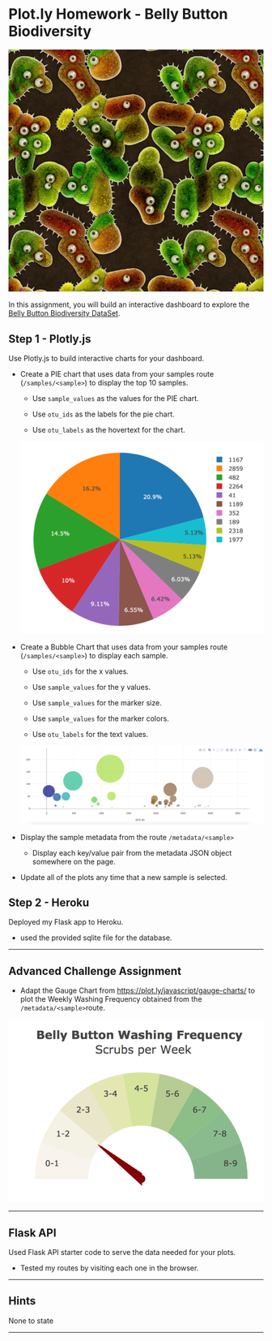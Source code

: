 # Plot.ly Homework - Belly Button Biodiversity

![Bacteria by filterforge.com](Images/bacteria_by_filterforgedotcom.jpg)

In this assignment, you will build an interactive dashboard to explore the [Belly Button Biodiversity DataSet](http://robdunnlab.com/projects/belly-button-biodiversity/).


## Step 1 - Plotly.js

Use Plotly.js to build interactive charts for your dashboard.

* Create a PIE chart that uses data from your samples route (`/samples/<sample>`) to display the top 10 samples.

  * Use `sample_values` as the values for the PIE chart.

  * Use `otu_ids` as the labels for the pie chart.

  * Use `otu_labels` as the hovertext for the chart.

  ![PIE Chart](Images/pie_chart.png)

* Create a Bubble Chart that uses data from your samples route (`/samples/<sample>`) to display each sample.

  * Use `otu_ids` for the x values.

  * Use `sample_values` for the y values.

  * Use `sample_values` for the marker size.

  * Use `sample_values` for the marker colors.

  * Use `otu_labels` for the text values.

  ![Bubble Chart](Images/bubble_chart.png)

* Display the sample metadata from the route `/metadata/<sample>`

  * Display each key/value pair from the metadata JSON object somewhere on the page.

* Update all of the plots any time that a new sample is selected.


## Step 2 - Heroku

Deployed my Flask app to Heroku.

* used the provided sqlite file for the database.

- - -

## Advanced Challenge Assignment

* Adapt the Gauge Chart from <https://plot.ly/javascript/gauge-charts/> to plot the Weekly Washing Frequency obtained from the `/metadata/<sample>`route.

![Weekly Washing Frequency Gauge](Images/gauge.png)

- - -

## Flask API

Used Flask API starter code to serve the data needed for your plots.

* Tested my routes by visiting each one in the browser.

- - -

## Hints

None to state

- - -
